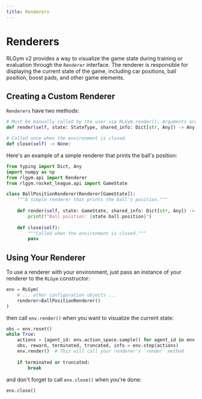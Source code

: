 ```yaml
---
title: Renderers
---
```


# Renderers

RLGym v2 provides a way to visualize the game state during training or evaluation through the `Renderer` interface. The renderer is responsible for displaying the current state of the game, including car positions, ball position, boost pads, and other game elements.

## Creating a Custom Renderer

`Renderers` have two methods:
```python
# Must be manually called by the user via RLGym.render(). Arguments are provided automatically by the RLGym environment.
def render(self, state: StateType, shared_info: Dict[str, Any]) -> Any:

# Called once when the environment is closed.
def close(self) -> None:
```

Here's an example of a simple renderer that prints the ball's position:

```python
from typing import Dict, Any
import numpy as np
from rlgym.api import Renderer
from rlgym.rocket_league.api import GameState

class BallPositionRenderer(Renderer[GameState]):
    """A simple renderer that prints the ball's position."""
    
    def render(self, state: GameState, shared_info: Dict[str, Any]) -> Any:
        print(f"Ball position: {state.ball.position}")
    
    def close(self):
        """Called when the environment is closed."""
        pass
```

## Using Your Renderer

To use a renderer with your environment, just pass an instance of your renderer to the `RLGym` constructor:
```python
env = RLGym(
    # ... other configuration objects ...
    renderer=BallPositionRenderer()
)
```
then call `env.render()` when you want to visualize the current state:
```python
obs = env.reset()
while True:
    actions = {agent_id: env.action_space.sample() for agent_id in env.agents}
    obs, reward, terminated, truncated, info = env.step(actions)
    env.render()  # This will call your renderer's `render` method
    
    if terminated or truncated:
        break
```
and don't forget to call `env.close()` when you're done:

```python
env.close()
```